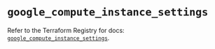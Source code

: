 # `google_compute_instance_settings`

Refer to the Terraform Registry for docs: [`google_compute_instance_settings`](https://registry.terraform.io/providers/hashicorp/google-beta/6.20.0/docs/resources/google_compute_instance_settings).
